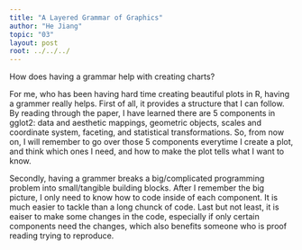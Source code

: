 ```yaml
---
title: "A Layered Grammar of Graphics"
author: "He Jiang"
topic: "03"
layout: post
root: ../../../
---
```


How does having a grammar help with creating charts?

For me, who has been having hard time creating beautiful plots in R, having a grammer really helps. First of all, it provides a structure that I can follow. By reading through the paper, I have learned there are 5 components in gglot2: data and aesthetic mappings, geometric objects, scales and coordinate system, faceting, and statistical transformations. So, from now on, I will remember to go over those 5 components everytime I create a plot, and think which ones I need, and how to make the plot tells what I want to know. 

Secondly, having a grammer breaks a big/complicated programming problem into small/tangible building blocks. After I remember the big picture, I only need to know how to code inside of each component. It is much easier to tackle than a long chunck of code. Last but not least, it is eaiser to make some changes in the code, especially if only certain components need the changes, which also benefits someone who is proof reading trying to reproduce. 



